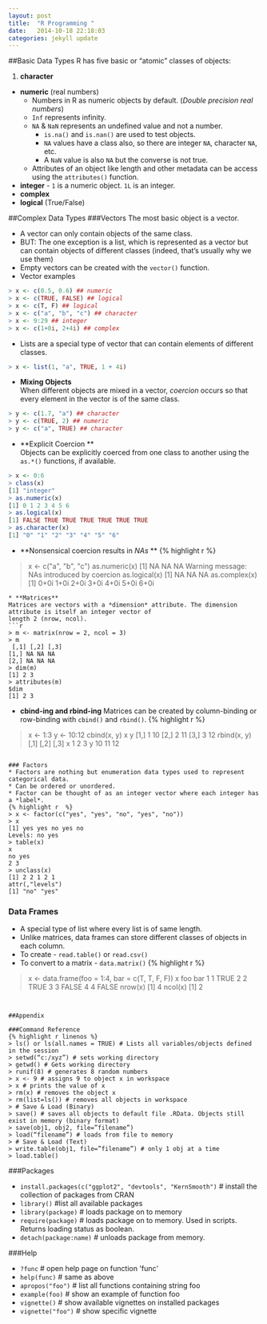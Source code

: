 ```yaml
---
layout: post
title:  "R Programming "
date:   2014-10-18 22:18:03
categories: jekyll update
---
```



##Basic Data Types
R has five basic or “atomic” classes of objects:
1. **character**
* **numeric** (real numbers) 
  * Numbers in R as numeric objects by default. (*Double precision real numbers*)
  * `Inf` represents infinity. 
  * `NA` & `NaN` represents an undefined value and not a number.
    * `is.na()` and `is.nan()` are used to test objects.
    * `NA` values have a class also, so there are integer `NA`, character `NA`, etc.
    * A `NaN` value is also `NA` but the converse is not true.
  * Attributes of an object like length and other metadata can be access using the `attributes()` function.
* **integer** -
 `1` is a numeric object. `1L` is an integer.
* **complex**
* **logical** (True/False)

##Complex Data Types
###Vectors
The most basic object is a vector. 
*  A vector can only contain objects of the same class.
* BUT: The one exception is a list, which is represented as a vector but can contain objects of
different classes (indeed, that’s usually why we use them)
* Empty vectors can be created with the `vector()` function.
* Vector examples
```r
> x <- c(0.5, 0.6) ## numeric
> x <- c(TRUE, FALSE) ## logical
> x <- c(T, F) ## logical
> x <- c("a", "b", "c") ## character
> x <- 9:29 ## integer
> x <- c(1+0i, 2+4i) ## complex
```

* Lists are a special type of vector that can contain elements of different classes.
```r
> x <- list(1, "a", TRUE, 1 + 4i) 
```

* **Mixing Objects**  
When different objects are mixed in a vector, *coercion* occurs so that every element in the vector is
of the same class.
```r
> y <- c(1.7, "a") ## character
> y <- c(TRUE, 2) ## numeric
> y <- c("a", TRUE) ## character
```
* **Explicit Coercion **  
Objects can be explicitly coerced from one class to another using the `as.*()` functions, if available.
```r
> x <- 0:6
> class(x)
[1] "integer"
> as.numeric(x)
[1] 0 1 2 3 4 5 6
> as.logical(x)
[1] FALSE TRUE TRUE TRUE TRUE TRUE TRUE
> as.character(x)
[1] "0" "1" "2" "3" "4" "5" "6"
```
* **Nonsensical coercion results in *NAs* **
{% highlight r  %}
> x <- c("a", "b", "c")
> as.numeric(x)
[1] NA NA NA
Warning message:
NAs introduced by coercion
> as.logical(x)
[1] NA NA NA
> as.complex(x)
[1] 0+0i 1+0i 2+0i 3+0i 4+0i 5+0i 6+0i
```
* **Matrices**
Matrices are vectors with a *dimension* attribute. The dimension attribute is itself an integer vector of
length 2 (nrow, ncol).
```r
> m <- matrix(nrow = 2, ncol = 3) 
> m
 [,1] [,2] [,3]
[1,] NA NA NA
[2,] NA NA NA
> dim(m)
[1] 2 3
> attributes(m)
$dim
[1] 2 3
```
* **cbind-ing and rbind-ing**
Matrices can be created by column-binding or row-binding with `cbind()` and `rbind()`.
{% highlight r  %}
> x <- 1:3
> y <- 10:12
> cbind(x, y)
 x y 
[1,] 1 10
[2,] 2 11
[3,] 3 12
> rbind(x, y) 
 [,1] [,2] [,3]
x 1 2 3
y 10 11 12
```

### Factors
* Factors are nothing but enumeration data types used to represent categorical data.
* Can be ordered or unordered.
* Factor can be thought of as an integer vector where each integer has a *label*. 
{% highlight r  %}
> x <- factor(c("yes", "yes", "no", "yes", "no")) 
> x
[1] yes yes no yes no
Levels: no yes
> table(x) 
x
no yes 
2 3
> unclass(x)
[1] 2 2 1 2 1
attr(,"levels")
[1] "no" "yes"
```


### Data Frames
* A special type of list where every list is of same length.
* Unlike matrices, data frames can store different classes of objects in each column.
* To create - `read.table()` or `read.csv()`
* To convert to a matrix - `data.matrix()`
{% highlight r  %}
> x <- data.frame(foo = 1:4, bar = c(T, T, F, F)) 
> x
 foo bar
1 1 TRUE
2 2 TRUE
3 3 FALSE
4 4 FALSE
> nrow(x)
[1] 4
> ncol(x)
[1] 2
```


##Appendix

###Command Reference 
{% highlight r linenos %}
> ls() or ls(all.names = TRUE) # Lists all variables/objects defined in the session
> setwd(“c:/xyz”) # sets working directory
> getwd() # Gets working directory
> runif(8) # generates 8 random numbers
> x <- 9 # assigns 9 to object x in workspace
> x # prints the value of x
> rm(x) # removes the object x
> rm(list=ls()) # removes all objects in workspace
> # Save & Load (Binary)
> save() # saves all objects to default file .RData. Objects still exist in memory (binary format)
> save(obj1, obj2, file=”filename”)
> load(“filename”) # loads from file to memory
> # Save & Load (Text)
> write.table(obj1, file=”filename”) # only 1 obj at a time
> load.table()
```

###Packages
* `install.packages(c("ggplot2", "devtools", "KernSmooth")` # install the collection of packages from CRAN
* `library()`        #list all available packages
* `library(package)` # loads package on to memory
* `require(package)` # loads package on to memory. Used in scripts. Returns loading status as boolean.
* `detach(package:name)` # unloads package from memory.

###Help 
* `?func`           # open help page on function 'func'
* `help(func)`      # same as above
* `apropos("foo")`  # list all functions containing string foo
* `example(foo)`    # show an example of function foo
* `vignette()`      # show available vignettes on installed packages
* `vignette("foo")` # show specific vignette
		
